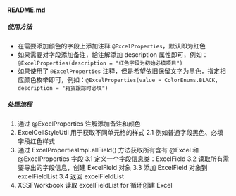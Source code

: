 #### README.md

##### 使用方法
- 在需要添加颜色的字段上添加注释 `@ExcelProperties`，默认即为红色
- 如果需要对字段添加备注，給注解添加 description 属性即可，例如：`@ExcelProperties(description = "红色字段为初始必填项目")`
- 如果使用了 `@ExcelProperties` 注释，但是希望依旧保留文字为黑色，指定相应颜色枚举即可，例如：`@ExcelProperties(value = ColorEnums.BLACK, description = "箱货跟踪时必填")`

##### 处理流程
1. 通过 @ExcelProperties 注解添加备注和颜色
2. ExcelCellStyleUtil 用于获取不同单元格的样式
   2.1 例如普通字段黑色、必填字段红色样式
3. 通过 ExcelPropertiesImpl.allField() 方法获取所有含有 @Excel 和 @ExcelProperties 字段
   3.1 定义一个字段信息类：ExcelField
   3.2 读取所有需要导出的字段信息，创建 ExcelField 对象
   3.3 添加 ExcelField 对象到 excelFieldList
   3.4 返回 excelFieldList
4. XSSFWorkbook 读取 excelFieldList for 循环创建 Excel